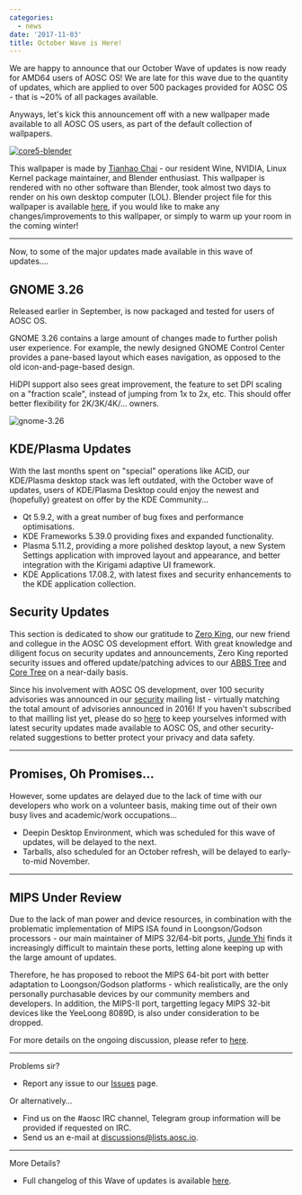 ```yaml
---
categories:
  - news
date: '2017-11-03'
title: October Wave is Here!
---
```



We are happy to announce that our October Wave of updates is now ready for AMD64 users of AOSC OS! We are late for this wave due to the quantity of updates, which are applied to over 500 packages provided for AOSC OS - that is ~20% of all packages available.

Anyways, let's kick this announcement off with a new wallpaper made available to all AOSC OS users, as part of the default collection of wallpapers.

[![core5-blender](/assets/i/news/core5-rendered.jpg)](https://github.com/AOSC-Dev/aosc-os-artworks/raw/master/11/core5-rendered.jpg)

This wallpaper is made by [Tianhao Chai](https://aosc.io/people/~cthbleachbit/) - our resident Wine, NVIDIA, Linux Kernel package maintainer, and Blender enthusiast. This wallpaper is rendered with no other software than Blender, took almost two days to render on his own desktop computer (LOL). Blender project file for this wallpaper is available [here](https://github.com/AOSC-Dev/aosc-os-artworks/raw/master/11/core5.blend), if you would like to make any changes/improvements to this wallpaper, or simply to warm up your room in the coming winter!

--------

Now, to some of the major updates made available in this wave of updates....

## GNOME 3.26

Released earlier in September, is now packaged and tested for users of AOSC OS.

GNOME 3.26 contains a large amount of changes made to further polish user experience. For example, the newly designed GNOME Control Center provides a pane-based layout which eases navigation, as opposed to the old icon-and-page-based design.

HiDPI support also sees great improvement, the feature to set DPI scaling on a "fraction scale", instead of jumping from 1x to 2x, etc. This should offer better flexibility for 2K/3K/4K/... owners.

![gnome-3.26](/assets/i/news/gnome-3.26.jpg)

## KDE/Plasma Updates

With the last months spent on "special" operations like ACID, our KDE/Plasma desktop stack was left outdated, with the October wave of updates, users of KDE/Plasma Desktop could enjoy the newest and (hopefully) greatest on offer by the KDE Community...

- Qt 5.9.2, with a great number of bug fixes and performance optimisations.
- KDE Frameworks 5.39.0 providing fixes and expanded functionality.
- Plasma 5.11.2, providing a more polished desktop layout, a new System Settings application with improved layout and appearance, and better integration with the Kirigami adaptive UI framework.
- KDE Applications 17.08.2, with latest fixes and security enhancements to the KDE application collection.

## Security Updates

This section is dedicated to show our gratitude to [Zero King](https://github.com/l2dy), our new friend and collegue in the AOSC OS development effort. With great knowledge and diligent focus on security updates and announcements, Zero King reported security issues and offered update/patching advices to our [ABBS Tree](https://github.com/AOSC-Dev/aosc-os-abbs) and [Core Tree](https://github.com/AOSC-Dev/aosc-os-core) on a near-daily basis.

Since his involvement with AOSC OS development, over 100 security advisories was announced in our [security](mailto:security@lists.aosc.io) mailing list - virtually matching the total amount of advisories announced in 2016! If you haven't subscribed to that mailling list yet, please do so [here](https://lists.aosc.io/sympa/info/security) to keep yourselves informed with latest security updates made available to AOSC OS, and other security-related suggestions to better protect your privacy and data safety.

--------

## Promises, Oh Promises...

However, some updates are delayed due to the lack of time with our developers who work on a volunteer basis, making time out of their own busy lives and academic/work occupations...

- Deepin Desktop Environment, which was scheduled for this wave of updates, will be delayed to the next.
- Tarballs, also scheduled for an October refresh, will be delayed to early-to-mid November.

--------

## MIPS Under Review

Due to the lack of man power and device resources, in combination with the problematic implementation of MIPS ISA found in Loongson/Godson processors - our main maintainer of MIPS 32/64-bit ports, [Junde Yhi](https://aosc.io/people/~lmy441900) finds it increasingly difficult to maintain these ports, letting alone keeping up with the large amount of updates.

Therefore, he has proposed to reboot the MIPS 64-bit port with better adaptation to Loongson/Godson platforms - which realistically, are the only personally purchasable devices by our community members and developers. In addition, the MIPS-II port, targetting legacy MIPS 32-bit devices like the YeeLoong 8089D, is also under consideration to be dropped.

For more details on the ongoing discussion, please refer to [here](https://lists.aosc.io/sympa/arc/discussions/2017-10/msg00000.html).

--------

Problems sir?

- Report any issue to our [Issues](https://github.com/AOSC-Dev/aosc-os-abbs/issues) page.

Or alternatively…

- Find us on the #aosc IRC channel, Telegram group information will be provided if requested on IRC.
- Send us an e-mail at [discussions@lists.aosc.io](mailto:discussions@lists.aosc.io).

--------

More Details?

- Full changelog of this Wave of updates is available [here](https://github.com/AOSC-Dev/aosc-os/blob/master/changelogs/201710-changelog.md).